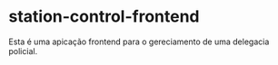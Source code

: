# station-control-frontend
Esta é uma apicação frontend para o gereciamento de uma delegacia policial.
